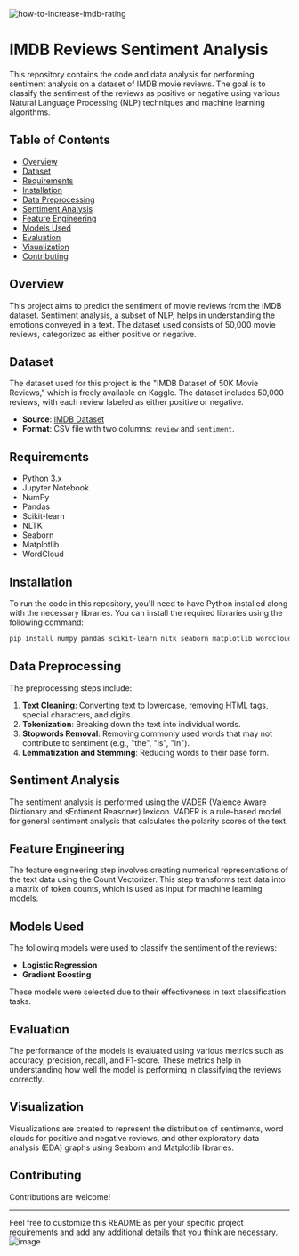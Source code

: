 ![how-to-increase-imdb-rating](https://github.com/user-attachments/assets/1fc6f67a-e3f4-4b9f-95e0-2d418b44f41b)

# IMDB Reviews Sentiment Analysis

This repository contains the code and data analysis for performing sentiment analysis on a dataset of IMDB movie reviews. The goal is to classify the sentiment of the reviews as positive or negative using various Natural Language Processing (NLP) techniques and machine learning algorithms.

## Table of Contents

- [Overview](#overview)
- [Dataset](#dataset)
- [Requirements](#requirements)
- [Installation](#installation)
- [Data Preprocessing](#data-preprocessing)
- [Sentiment Analysis](#sentiment-analysis)
- [Feature Engineering](#feature-engineering)
- [Models Used](#models-used)
- [Evaluation](#evaluation)
- [Visualization](#visualization)
- [Contributing](#contributing)

## Overview

This project aims to predict the sentiment of movie reviews from the IMDB dataset. Sentiment analysis, a subset of NLP, helps in understanding the emotions conveyed in a text. The dataset used consists of 50,000 movie reviews, categorized as either positive or negative.

## Dataset

The dataset used for this project is the "IMDB Dataset of 50K Movie Reviews," which is freely available on Kaggle. The dataset includes 50,000 reviews, with each review labeled as either positive or negative.

- **Source**: [IMDB Dataset](https://www.kaggle.com/datasets/lakshmi25npathi/imdb-dataset-of-50k-movie-reviews)
- **Format**: CSV file with two columns: `review` and `sentiment`.

## Requirements

- Python 3.x
- Jupyter Notebook
- NumPy
- Pandas
- Scikit-learn
- NLTK
- Seaborn
- Matplotlib
- WordCloud

## Installation

To run the code in this repository, you'll need to have Python installed along with the necessary libraries. You can install the required libraries using the following command:

```bash
pip install numpy pandas scikit-learn nltk seaborn matplotlib wordcloud
```

## Data Preprocessing

The preprocessing steps include:
1. **Text Cleaning**: Converting text to lowercase, removing HTML tags, special characters, and digits.
2. **Tokenization**: Breaking down the text into individual words.
3. **Stopwords Removal**: Removing commonly used words that may not contribute to sentiment (e.g., "the", "is", "in").
4. **Lemmatization and Stemming**: Reducing words to their base form.

## Sentiment Analysis

The sentiment analysis is performed using the VADER (Valence Aware Dictionary and sEntiment Reasoner) lexicon. VADER is a rule-based model for general sentiment analysis that calculates the polarity scores of the text.

## Feature Engineering

The feature engineering step involves creating numerical representations of the text data using the Count Vectorizer. This step transforms text data into a matrix of token counts, which is used as input for machine learning models.

## Models Used

The following models were used to classify the sentiment of the reviews:
- **Logistic Regression**
- **Gradient Boosting**

These models were selected due to their effectiveness in text classification tasks.

## Evaluation

The performance of the models is evaluated using various metrics such as accuracy, precision, recall, and F1-score. These metrics help in understanding how well the model is performing in classifying the reviews correctly.

## Visualization

Visualizations are created to represent the distribution of sentiments, word clouds for positive and negative reviews, and other exploratory data analysis (EDA) graphs using Seaborn and Matplotlib libraries.

## Contributing

Contributions are welcome! 

---

Feel free to customize this README as per your specific project requirements and add any additional details that you think are necessary.
![image](https://github.com/user-attachments/assets/d9f9399f-4726-41a4-bf6b-bcedc7c415e6)
